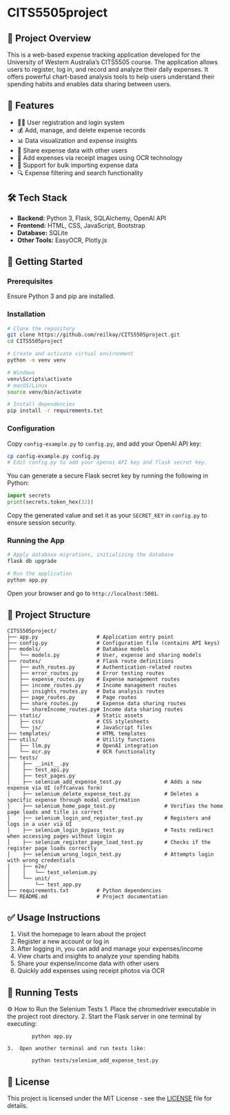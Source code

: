 # CITS5505project

## 📘 Project Overview

This is a web-based expense tracking application developed for the University of Western Australia’s CITS5505 course. The application allows users to register, log in, and record and analyze their daily expenses. It offers powerful chart-based analysis tools to help users understand their spending habits and enables data sharing between users.

## 🔧 Features

- 🧑‍💻 User registration and login system
- 💰 Add, manage, and delete expense records
- 📊 Data visualization and expense insights
- 🤝 Share expense data with other users
- 📸 Add expenses via receipt images using OCR technology
- 📑 Support for bulk importing expense data
- 🔍 Expense filtering and search functionality

## 🛠️ Tech Stack

- **Backend:** Python 3, Flask, SQLAlchemy, OpenAI API  
- **Frontend:** HTML, CSS, JavaScript, Bootstrap  
- **Database:** SQLite  
- **Other Tools:** EasyOCR, Plotly.js

## 🚀 Getting Started

### Prerequisites

Ensure Python 3 and pip are installed.

### Installation

```bash
# Clone the repository
git clone https://github.com/reilkay/CITS5505project.git
cd CITS5505project

# Create and activate virtual environment
python -m venv venv

# Windows
venv\Scripts\activate
# macOS/Linux
source venv/bin/activate

# Install dependencies
pip install -r requirements.txt
```

### Configuration

Copy `config-example.py` to `config.py`, and add your OpenAI API key:

```bash
cp config-example.py config.py
# Edit config.py to add your openai API key and flask secret key.
```

You can generate a secure Flask secret key by running the following in Python:

```python
import secrets
print(secrets.token_hex(32))
```

Copy the generated value and set it as your `SECRET_KEY` in `config.py` to ensure session security.

### Running the App

```bash
# Apply database migrations, initializing the database
flask db upgrade

# Run the application
python app.py
```

Open your browser and go to `http://localhost:5001`.

## 📁 Project Structure

```plaintext
CITS5505project/
├── app.py                   # Application entry point
├── config.py                # Configuration file (contains API keys)
├── models/                  # Database models
│   └── models.py            # User, expense and sharing models
├── routes/                  # Flask route definitions
│   ├── auth_routes.py       # Authentication-related routes
│   ├── error_routes.py      # Error testing routes
│   ├── expense_routes.py    # Expense management routes
│   ├── income_routes.py     # Income management routes
│   ├── insights_routes.py   # Data analysis routes
│   ├── page_routes.py       # Page routes
│   ├── share_routes.py      # Expense data sharing routes
│   └── shareIncome_routes.py# Income data sharing routes
├── static/                  # Static assets
│   ├── css/                 # CSS stylesheets
│   └── js/                  # JavaScript files
├── templates/               # HTML templates
├── utils/                   # Utility functions
│   ├── llm.py               # OpenAI integration
│   └── ocr.py               # OCR functionality
├── tests/
│    ├── __init__.py                               
│    ├── test_api.py                               
│    ├── test_pages.py                             
│    ├── selenium_add_expense_test.py              # Adds a new expense via UI (offcanvas form)
│    ├── selenium_delete_expense_test.py           # Deletes a specific expense through modal confirmation
│    ├── selenium_home_page_test.py                # Verifies the home page loads and title is correct
│    ├── selenium_login_and_register_test.py       # Registers and logs in a user via UI
│    ├── selenium_login_bypass_test.py             # Tests redirect when accessing pages without login
│    ├── selenium_register_page_load_test.py       # Checks if the register page loads correctly
│    ├── selenium_wrong_login_test.py              # Attempts login with wrong credentials
│    ├── e2e/
│    │   └── test_selenium.py                      
│    └── unit/
│        └── test_app.py                           
├── requirements.txt         # Python dependencies
└── README.md                # Project documentation
```

## ✅ Usage Instructions

1. Visit the homepage to learn about the project  
2. Register a new account or log in  
3. After logging in, you can add and manage your expenses/income  
4. View charts and insights to analyze your spending habits  
5. Share your expense/income data with other users  
6. Quickly add expenses using receipt photos via OCR  

## 🧪 Running Tests

⚙️ How to Run the Selenium Tests
	1.	Place the chromedriver executable in the project root directory.
	2.	Start the Flask server in one terminal by executing:

            python app.py

    3.	Open another terminal and run tests like:

            python tests/selenium_add_expense_test.py




## 📄 License

This project is licensed under the MIT License - see the [LICENSE](LICENSE) file for details.